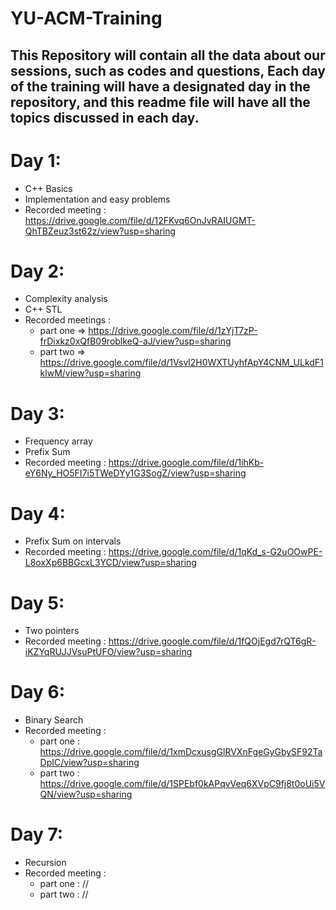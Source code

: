 # YU-ACM-Training
This Repository will contain all the data about our sessions, such as codes and questions,
Each day of the training will have a designated day in the repository, and this readme file will have all the topics discussed in each day.
------------
# Day 1:
  - C++ Basics
  - Implementation and easy problems
  - Recorded meeting : https://drive.google.com/file/d/12FKvq6OnJvRAIUGMT-QhTBZeuz3st62z/view?usp=sharing

# Day 2:
  - Complexity analysis
  - C++ STL
  - Recorded meetings : 
    - part one => https://drive.google.com/file/d/1zYjT7zP-frDixkz0xQfB09roblkeQ-aJ/view?usp=sharing
    - part two => https://drive.google.com/file/d/1Vsvl2H0WXTUyhfApY4CNM_ULkdF1klwM/view?usp=sharing
                   


# Day 3:
  - Frequency array
  - Prefix Sum
  - Recorded meeting : https://drive.google.com/file/d/1ihKb-eY6Ny_HO5FI7i5TWeDYy1G3SogZ/view?usp=sharing
  
  
# Day 4:
  - Prefix Sum on intervals
  - Recorded meeting : https://drive.google.com/file/d/1qKd_s-G2uOOwPE-L8oxXp6BBGcxL3YCD/view?usp=sharing

# Day 5:
  - Two pointers
  - Recorded meeting : https://drive.google.com/file/d/1fQOjEgd7rQT6gR-iKZYqRUJJVsuPtUFO/view?usp=sharing

# Day 6:
  - Binary Search
  - Recorded meeting : 
    - part one : https://drive.google.com/file/d/1xmDcxusgGlRVXnFgeGyGbySF92TaDpIC/view?usp=sharing
    - part two : https://drive.google.com/file/d/1SPEbf0kAPqvVeq6XVpC9fj8t0oUi5VQN/view?usp=sharing
 
# Day 7:
  - Recursion
  - Recorded meeting : 
    - part one : //
    - part two : //
